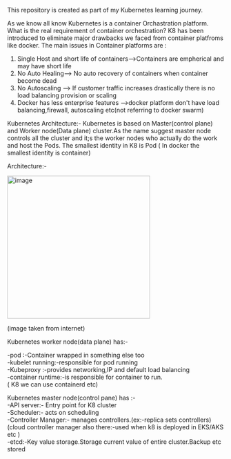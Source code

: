 This repository is created as part of my Kubernetes learning journey.

As we know all know Kubernetes is a container Orchastration platform. What is the real requirement of container orchestration?
K8 has been introduced to eliminate major drawbacks we faced from container platfroms like docker.
The main issues in Container platforms are :
   1) Single Host and short life of containers-->Containers are empherical and may have short life
   2) No Auto Healing--> No auto recovery of containers when container become dead 
   3) No Autoscaling --> If customer traffic increases drastically there is no load balancing provision or scaling
   4) Docker has less enterprise features -->docker platform don't have load balancing,firewall, autoscaling etc(not referring to docker swarm)

Kubernetes Architecture:-
Kubernetes is based on Master(control plane) and Worker node(Data plane) cluster.As the name suggest master node controls all the cluster and it;s the worker nodes who actually do the work and host the Pods.
The smallest identity in K8 is Pod ( In docker the smallest identity is container)

Architecture:-

<img width="331" alt="image" src="https://user-images.githubusercontent.com/106343663/235789298-befad692-53b2-48d7-877f-e24e642ff7c2.png">

(image taken from internet)

Kubernetes worker node(data plane) has:-

   -pod :-Container wrapped in something else too                                
   -kubelet running:-responsible for pod running                           
   -Kubeproxy :-provides networking,IP and default load balancing                           
   -container runtime:-is responsible for container to run.                                                                  
       ( K8 we can use containerd etc)
   
Kubernetes master node(control pane) has :-                                           
   -API server:- Entry point for K8 cluster                                                      
   -Scheduler:- acts on scheduling                                                                            
   -Controller Manager:- manages controllers.(ex:-replica sets controllers)
        (cloud controller manager also there:-used when k8 is deployed in EKS/AKS etc )                       
   -etcd:-Key value storage.Storage current value of entire cluster.Backup etc stored
    




